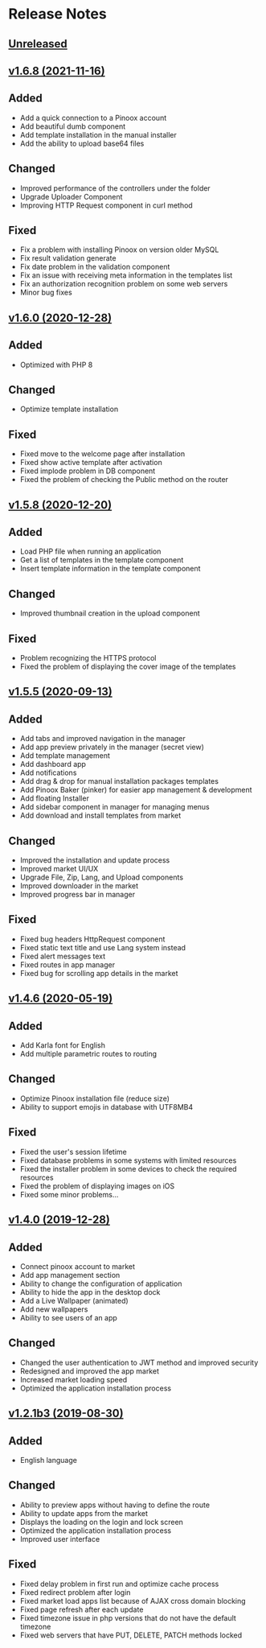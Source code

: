 # Release Notes
## [Unreleased](https://github.com/pinoox/pinoox/compare/1.2.1b3...master)

## [v1.6.8 (2021-11-16)](https://github.com/pinoox/pinoox/compare/1.6.8...master)  

## Added

- Add a quick connection to a Pinoox account
- Add beautiful dumb component
- Add template installation in the manual installer
- Add the ability to upload base64 files

## Changed

- Improved performance of the controllers under the folder
- Upgrade Uploader Component
- Improving HTTP Request component in curl method

## Fixed

- Fix a problem with installing Pinoox on version older MySQL
- Fix result validation generate
- Fix date problem in the validation component
- Fix an issue with receiving meta information in the templates list
- Fix an authorization recognition problem on some web servers
- Minor bug fixes
 
 
## [v1.6.0 (2020-12-28)](https://github.com/pinoox/pinoox/compare/1.6.0...master)  

 ## Added
 
 - Optimized with PHP 8
 
 ## Changed
 
 - Optimize template installation
 
 ## Fixed
 
 - Fixed move to the welcome page after installation
 - Fixed show active template after activation
 - Fixed implode problem in DB component
 - Fixed the problem of checking the Public method on the router
 
 
## [v1.5.8 (2020-12-20)](https://github.com/pinoox/pinoox/compare/1.5.8...master)   

## Added

- Load PHP file when running an application
- Get a list of templates in the template component
- Insert template information in the template component

## Changed

- Improved thumbnail creation in the upload component

## Fixed

- Problem recognizing the HTTPS protocol
- Fixed the problem of displaying the cover image of the templates


## [v1.5.5 (2020-09-13)](https://github.com/pinoox/pinoox/compare/1.5.5...master)   

## Added

- Add tabs and improved navigation in the manager
- Add app preview privately in the manager (secret view)
- Add template management 
- Add dashboard app
- Add notifications
- Add drag & drop for manual installation packages templates
- Add Pinoox Baker (pinker) for easier app management & development
- Add floating Installer 
- Add sidebar component in manager for managing menus
- Add download and install templates from market 

## Changed

- Improved the installation and update process
- Improved market UI/UX
- Upgrade File, Zip, Lang, and Upload components
- Improved downloader in the market
- Improved progress bar in manager

## Fixed

- Fixed bug headers HttpRequest component
- Fixed static text title and use Lang system instead
- Fixed alert messages text 
- Fixed routes in app manager
- Fixed bug for scrolling app details in the market


## [v1.4.6 (2020-05-19)](https://github.com/pinoox/pinoox/compare/1.4.6...master)   

## Added

- Add Karla font for English
- Add multiple parametric routes to routing

## Changed

- Optimize Pinoox installation file (reduce size)
- Ability to support emojis in database with UTF8MB4

## Fixed

- Fixed the user's session lifetime
- Fixed database problems in some systems with limited resources
- Fixed the installer problem in some devices to check the required resources
- Fixed the problem of displaying images on iOS
- Fixed some minor problems...

## [v1.4.0 (2019-12-28)](https://github.com/pinoox/pinoox/compare/1.4.0...master)   

## Added

- Connect pinoox account to market
- Add app management section
- Ability to change the configuration of application
- Ability to hide the app in the desktop dock
- Add a Live Wallpaper (animated)
- Add new wallpapers
- Ability to see users of an app

## Changed

- Changed the user authentication to JWT method and improved security
- Redesigned and improved the app market
- Increased market loading speed
- Optimized the application installation process

## [v1.2.1b3 (2019-08-30)](https://github.com/pinoox/pinoox/compare/1.2.1b3...master)   

## Added

- English language

## Changed

- Ability to preview apps without having to define the route
- Ability to update apps from the market
- Displays the loading on the login and lock screen
- Optimized the application installation process
- Improved user interface


## Fixed

- Fixed delay problem in first run and optimize cache process
- Fixed redirect problem after login
- Fixed market load apps list because of AJAX cross domain blocking 
- Fixed page refresh after each update
- Fixed timezone issue in php versions that do not have the default timezone
- Fixed web servers that have PUT, DELETE, PATCH methods locked
